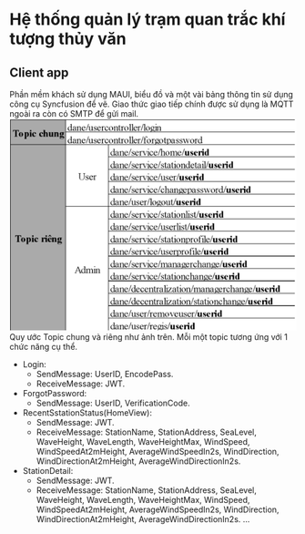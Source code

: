 ﻿# Hệ thống quản lý trạm quan trắc khí tượng thủy văn
## Client app
Phần mềm khách sử dụng MAUI, biểu đồ và một vài bảng thông tin sử dụng công cụ Syncfusion để vẽ. Giao thức giao tiếp chính được sử dụng là MQTT ngoài ra còn có SMTP để gửi mail. <br /> 
<img src="./hhdJWT/Images/TopicImages.png" /> <br />
Quy ước Topic chung và riêng như ảnh trên.
Mỗi một topic tương ứng với 1 chức năng cụ thể.
- Login:
  - SendMessage: UserID, EncodePass.
  - ReceiveMessage: JWT.
- ForgotPassword: 
  - SendMessage: UserID, VerificationCode.
- RecentSstationStatus(HomeView):
  - SendMessage: JWT.
  - ReceiveMessage: StationName, StationAddress, SeaLevel, WaveHeight, WaveLength, WaveHeightMax, WindSpeed, WindSpeedAt2mHeight, AverageWindSpeedIn2s, WindDirection, WindDirectionAt2mHeight, AverageWindDirectionIn2s.
- StationDetail:
  - SendMessage: JWT.
  - ReceiveMessage: StationName, StationAddress, SeaLevel, WaveHeight, WaveLength, WaveHeightMax, WindSpeed, WindSpeedAt2mHeight, AverageWindSpeedIn2s, WindDirection, WindDirectionAt2mHeight, AverageWindDirectionIn2s.
...
